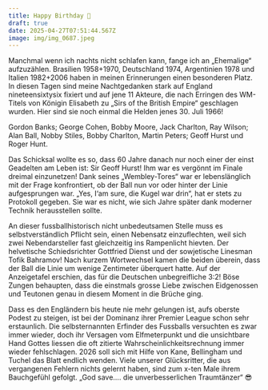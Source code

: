 ```yaml
---
title: Happy Birthday 🎂
draft: true
date: 2025-04-27T07:51:44.567Z
image: img/img_0687.jpeg
---
```

Manchmal wenn ich nachts nicht schlafen kann, fange ich an „Ehemalige“ aufzuzählen. Brasilien 1958+1970, Deutschland 1974, Argentinien 1978 und Italien 1982+2006 haben in meinen Erinnerungen einen besonderen Platz. In diesen Tagen sind meine Nachtgedanken stark auf England nineteensixtysix fixiert und auf jene 11 Akteure, die nach Erringen des WM-Titels von Königin Elisabeth zu „Sirs of the British Empire“ geschlagen wurden. Hier sind sie noch einmal die Helden jenes 30. Juli 1966!

Gordon Banks; George Cohen, Bobby Moore, Jack Charlton, Ray Wilson; Alan Ball, Nobby Stiles, Bobby Charlton, Martin Peters; Geoff Hurst und Roger Hunt.

Das Schicksal wollte es so, dass 60 Jahre danach nur noch einer der einst Geadelten am Leben ist: Sir Geoff Hurst! Ihm war es vergönnt im Finale dreimal einzunetzen! Dank seines „Wembley-Tores“ war er lebenslänglich mit der Frage konfrontiert, ob der Ball nun vor oder hinter der Linie aufgesprungen war. „Yes, I‘am sure, die Kugel war drin“, hat er stets zu Protokoll gegeben. Sie war es nicht, wie sich Jahre später dank moderner Technik herausstellen sollte.

An dieser fussballhistorisch nicht unbedeutsamen Stelle muss es selbstverständlich Pflicht sein, einen Nebensatz einzuflechten, weil sich zwei Nebendarsteller fast gleichzeitig ins Rampenlicht hievten. Der helvetische Schiedsrichter Gottfried Dienst und der sowjetische Linesman Tofik Bahramov! Nach kurzem Wortwechsel kamen die beiden überein, dass der Ball die Linie um wenige Zentimeter überquert hatte. Auf der Anzeigetafel erschien, das für die Deutschen unbegreifliche 3:2! Böse Zungen behaupten, dass die einstmals grosse Liebe zwischen Eidgenossen und Teutonen genau in diesem Moment in die Brüche ging.

Dass es den Engländern bis heute nie mehr gelungen ist, aufs oberste Podest zu steigen, ist bei der Dominanz ihrer Premier League schon sehr erstaunlich. Die selbsternannten Erfinder des Fussballs versuchten es zwar immer wieder, doch ihr Versagen vom Elfmeterpunkt und die unsichtbare Hand Gottes liessen die oft zitierte Wahrscheinlichkeitsrechnung immer wieder fehlschlagen. 2026 soll sich mit Hilfe von Kane, Bellingham und Tuchel das Blatt endlich wenden. Viele unserer Glücksritter, die aus vergangenen Fehlern nichts gelernt haben, sind zum x-ten Male ihrem Bauchgefühl gefolgt. „God save…. die unverbesserlichen Traumtänzer“ 😎